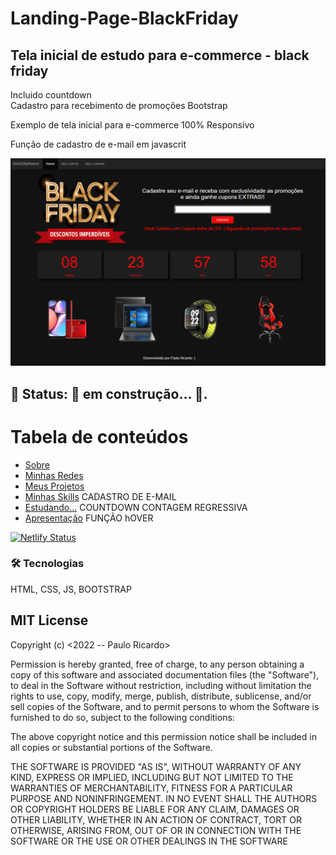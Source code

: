 # Landing-Page-BlackFriday

<h2>Tela inicial de estudo para e-commerce - black friday</h2>

Incluido countdown  
Cadastro para recebimento de promoções
Bootstrap

Exemplo de tela inicial para e-commerce
100% Responsivo

Função de cadastro de e-mail em javascrit

![Screenshot](Imagens/captura.png)

<h2>🚧 Status:  🚀 em construção...  🚧.</h2>
 
Tabela de conteúdos
=================
<!--ts-->
   * [Sobre](#Sobre)
   * [Minhas Redes](#redes)
   * [Meus Projetos](#project)
   * [Minhas Skills](#title-skills) CADASTRO DE E-MAIL
   * [Estudando...](#title-learning) COUNTDOWN CONTAGEM REGRESSIVA
   * [Apresentação](#apresent) FUNÇÃO hOVER
<!--te-->

[![Netlify Status](https://api.netlify.com/api/v1/badges/0a8ce824-9217-47e1-8b45-14d7e612ca32/deploy-status)](https://portifolio-pauloricardo.netlify.app/)

### 🛠 Tecnologias
HTML, CSS, JS, BOOTSTRAP


<h2>MIT License</h2>
Copyright (c) <2022 -- Paulo Ricardo>

Permission is hereby granted, free of charge, to any person obtaining a copy
of this software and associated documentation files (the "Software"), to deal
in the Software without restriction, including without limitation the rights
to use, copy, modify, merge, publish, distribute, sublicense, and/or sell
copies of the Software, and to permit persons to whom the Software is
furnished to do so, subject to the following conditions:

The above copyright notice and this permission notice shall be included in all
copies or substantial portions of the Software.

THE SOFTWARE IS PROVIDED "AS IS", WITHOUT WARRANTY OF ANY KIND, EXPRESS OR
IMPLIED, INCLUDING BUT NOT LIMITED TO THE WARRANTIES OF MERCHANTABILITY,
FITNESS FOR A PARTICULAR PURPOSE AND NONINFRINGEMENT. IN NO EVENT SHALL THE
AUTHORS OR COPYRIGHT HOLDERS BE LIABLE FOR ANY CLAIM, DAMAGES OR OTHER
LIABILITY, WHETHER IN AN ACTION OF CONTRACT, TORT OR OTHERWISE, ARISING FROM,
OUT OF OR IN CONNECTION WITH THE SOFTWARE OR THE USE OR OTHER DEALINGS IN THE
SOFTWARE
